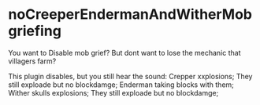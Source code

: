 # noCreeperEndermanAndWitherMobgriefing

You want to Disable mob grief? But dont want to lose the mechanic that villagers farm?

This plugin disables, but you still hear the sound:
Crepper xxplosions; They still exploade but no blockdamge;
Enderman taking blocks with them;
Wither skulls explosions; They still exploade but no blockdamge;
